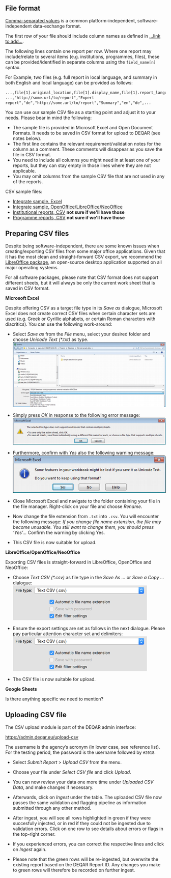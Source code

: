 File format
-----------

[Comma-separated values](https://en.wikipedia.org/wiki/Comma-separated_values) is a common platform-independent, software-independent data-exchange format.

The first row of your file should include column names as defined in [...link to add...](http://www.deqar.eu).

The following lines contain one report per row. Where one report may include/relate to several items (e.g. institutions, programmes, files), these can be provided/identified in separate columns using the `field_name[n]` syntax.

For Example, two files (e.g. full report in local language, and summary in both English and local language) can be provided as follows:

```csv
...,file[1].original_location,file[1].display_name,file[1].report_language[1],file[2].original_location,file[2].display_name,file[2].report_language[1],file[2].report_language[1],...
...,"http://some.url/to/report","Expert report","de","http://some.url/to/report","Summary","en","de",...
```

You can use our sample CSV file as a starting point and adjust it to your needs. Please bear in mind the following:

 - The sample file is provided in Microsoft Excel and Open Document Formats. It needs to be saved in CSV format for upload to DEQAR (see notes below).
 - The first line contains the relevant requirement/validation notes for the column as a comment. These comments will disappear as you save the file in CSV format.
 - You need to include all columns you might need in at least one of your reports, but they can stay empty in those lines where they are not applicable.
 - You may omit columns from the sample CSV file that are not used in any of the reports.
 
CSV sample files:

 - [Integrate sample, Excel](http://link.to/somewhere/)
 - [Integrate sample, OpenOffice/LibreOffice/NeoOffice](http://link.to/somewhere/)
 - [Institutional reports, CSV](http://link.to/somewhere/) **not sure if we'll have those**
 - [Programme reports, CSV](http://link.to/somewhere/) **not sure if we'll have those**
 
Preparing CSV files
-------------------

Despite being software-independent, there are some known issues when creating/exporting CSV files from some major office applications. Given that it has the most clean and straight-forward CSV export, we recommend the [LibreOffice package](https://www.libreoffice.org/), an open-source desktop application supported on all major operating systems.

For all software packages, please note that CSV format does not support different sheets, but it will always be only the current work sheet that is saved in CSV format.

**Microsoft Excel**

Despite offering CSV as a target file type in its *Save as* dialogue, Microsoft Excel does not create correct CSV files when certain character sets are used (e.g. Greek or Cyrillic alphabets, or certain Roman characters with diacritics). You can use the following work-around:

 - Select *Save as* from the *File* menu, select your desired folder and choose *Unicode Text (\*.txt)* as type.<br />
   ![Excel save as dialogue](img/csv-excel-fix-0.png)
 
 - Simply press *OK* in response to the following error message:<br />
   ![The selected file type does not support workbooks that contain multiple sheets](img/csv-excel-fix-1.png)

 - Furthermore, confirm with *Yes* also the following warning message:<br />
   ![Some features in your workbook might be lost if you save it as Unicode Text](img/csv-excel-fix-2.png)

 - Close Microsoft Excel and navigate to the folder containing your file in the file manager. Right-click on your file and choose *Rename*.
 
 - Now change the file extension from `.txt` into `.csv`. You will encounter the following message: *If you change file name extension, the file may become unusable. You still want to change them, you should press ‘Yes’...* Confirm the warning by clicking Yes.
 
 - This CSV file is now suitable for upload.
 
**LibreOffice/OpenOffice/NeoOffice**

Exporting CSV files is straight-forward in LibreOffice, OpenOffice and NeoOffice:

 - Choose *Text CSV (\*.csv)* as file type in the *Save As ...* or *Save a Copy ...* dialogue:<br />
   ![LibreOffice save file dialogue](img/csv-libreoffice-0.png)

 - Ensure the export settings are set as follows in the next dialogue. Please pay particular attention character set and delimiters:<br />
   ![CSV export settings](img/csv-libreoffice-0.png)

 - The CSV file is now suitable for upload.
 
**Google Sheets**

Is there anything specific we need to mention?

Uploading CSV file
------------------

The CSV upload module is part of the DEQAR admin interface:

<https://admin.deqar.eu/upload-csv>

The username is the agency’s acronym (in lower case, see reference list). For the testing period, the password is the username followed by `#2018`.

 - Select *Submit Report* > *Upload CSV* from the menu.
 
 - Choose your file under *Select CSV file* and click *Upload*.
 
 - You can now review your data one more time under *Uploaded CSV Data*, and make changes if necessary.

 - Afterwards, click on *Ingest* under the table. The uploaded CSV file now passes the same validation and flagging pipeline as information submitted through any other method.

 - After ingest, you will see all rows highlighted in green if they were succesfully injected, or in red if they could not be ingested due to validation errors. Click on one row to see details about errors or flags in the top-right corner.
 
 - If you experienced errors, you can correct the respective lines and click on *Ingest* again.
 
 - Please note that the green rows will be re-ingested, but overwrite the existing report based on the DEQAR Report ID. Any changes you make to green rows will therefore be recorded on further ingest.
